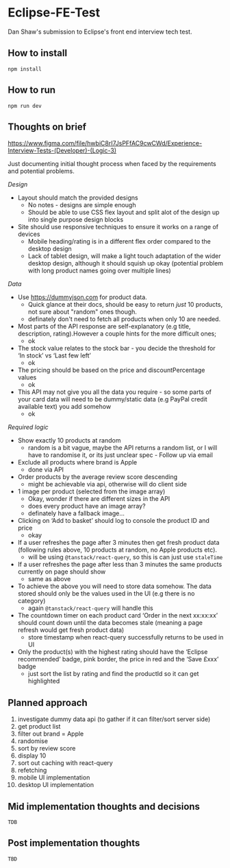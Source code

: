 # Eclipse-FE-Test

Dan Shaw's submission to Eclipse's front end interview tech test.

## How to install

`npm install`

## How to run

`npm run dev`

## Thoughts on brief

https://www.figma.com/file/hwbiC8rI7JsPFfAC9cwCWd/Experience-Interview-Tests-(Developer)-(Logic-3)

Just documenting initial thought process when faced by the requirements and potential problems.

_Design_

- Layout should match the provided designs
  - No notes - designs are simple enough
  - Should be able to use CSS flex layout and split alot of the design up into single purpose design blocks
- Site should use responsive techniques to ensure it works on a range of devices
  - Mobile heading/rating is in a different flex order compared to the desktop design
  - Lack of tablet design, will make a light touch adaptation of the wider desktop design, although it should squish up okay (potential problem with long product names going over multiple lines)

_Data_

- Use https://dummyjson.com for product data.
  - Quick glance at their docs, should be easy to return _just_ 10 products, not sure about "random" ones though.
  - definately don't need to fetch all products when only 10 are needed.
- Most parts of the API response are self-explanatory (e.g title, description, rating).However a couple hints for the more difficult ones;
  - ok
- The stock value relates to the stock bar - you decide the threshold for ‘In stock’ vs ‘Last few left’
  - ok
- The pricing should be based on the price and discountPercentage values
  - ok
- This API may not give you all the data you require - so some parts of your card data will need to be dummy/static data (e.g PayPal credit available text) you add somehow
  - ok

_Required logic_

- Show exactly 10 products at random
  - random is a bit vague, maybe the API returns a random list, or I will have to randomise it, or its just unclear spec - Follow up via email
- Exclude all products where brand is Apple
  - done via API
- Order products by the average review score descending
  - might be achievable via api, otherwise will do client side
- 1 image per product (selected from the image array)
  - Okay, wonder if there are different sizes in the API
  - does every product have an image array?
  - definately have a fallback image...
- Clicking on ‘Add to basket’ should log to console the product ID and price
  - okay
- If a user refreshes the page after 3 minutes then get fresh product data (following rules above, 10 products at random, no Apple products etc).
  - will be using `@tanstack/react-query`, so this is can just use `staleTime`
- If a user refreshes the page after less than 3 minutes the same products currently on page should show
  - same as above
- To achieve the above you will need to store data somehow. The data stored should only be the values used in the UI (e.g there is no category)
  - again `@tanstack/react-query` will handle this
- The countdown timer on each product card ‘Order in the next xx:xx:xx’ should count down until the data becomes stale (meaning a page refresh would get fresh product data)
  - store timestamp when react-query successfully returns to be used in UI
- Only the product(s) with the highest rating should have the ‘Eclipse recommended’ badge, pink border, the price in red and the ‘Save £xxx’ badge
  - just sort the list by rating and find the productId so it can get highlighted

## Planned approach

1. investigate dummy data api (to gather if it can filter/sort server side)
1. get product list
1. filter out brand = Apple
1. randomise
1. sort by review score
1. display 10
1. sort out caching with react-query
1. refetching
1. mobile UI implementation
1. desktop UI implementation

## Mid implementation thoughts and decisions

`TDB`

## Post implementation thoughts

`TBD`
